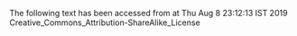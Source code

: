 The following text has been accessed from at Thu Aug 8 23:12:13 IST 2019
Creative_Commons_Attribution-ShareAlike_License
